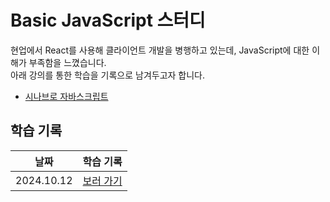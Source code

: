 # Basic JavaScript 스터디

현업에서 React를 사용해 클라이언트 개발을 병행하고 있는데, JavaScript에 대한 이해가 부족함을 느꼈습니다.<br>
아래 강의를 통한 학습을 기록으로 남겨두고자 합니다.

-   [시나브로 자바스크립트](https://www.inflearn.com/course/%EC%8B%9C%EB%82%98%EB%B8%8C%EB%A1%9C-%EC%9E%90%EB%B0%94%EC%8A%A4%ED%81%AC%EB%A6%BD%ED%8A%B8/dashboard)

## 학습 기록

| 날짜       | 학습 기록                       |
| ---------- | ------------------------------- |
| 2024.10.12 | [보러 가기](./note/20241012.md) |
